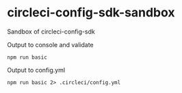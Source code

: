 # circleci-config-sdk-sandbox
Sandbox of circleci-config-sdk

Output to console and validate

```
npm run basic
```

Output to config.yml

```
npm run basic 2> .circleci/config.yml
```